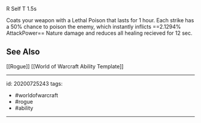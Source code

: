 R Self
T 1.5s

Coats your weapon with a Lethal Poison that lasts for 1 hour. Each strike has a 50% chance to poison the enemy, which instantly inflicts ==2.1294% AttackPower== Nature damage and reduces all healing recieved for 12 sec.

## See Also
[[Rogue]]
[[World of Warcraft Ability Template]]

---

id: 20200725243
tags:
 - #worldofwarcraft
 - #rogue
 - #ability

---
